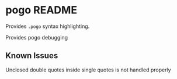 # pogo README

Provides `.pogo` syntax highlighting.

Provides pogo debugging

## Known Issues

Unclosed double quotes inside single quotes is not handled properly
